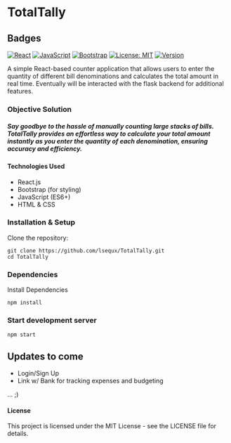 # TotalTally


## Badges  

[![React](https://img.shields.io/badge/React-18.0.0-blue?logo=react)](https://react.dev/) 
[![JavaScript](https://img.shields.io/badge/JavaScript-ES6+-yellow?logo=javascript)](https://developer.mozilla.org/en-US/docs/Web/JavaScript) 
[![Bootstrap](https://img.shields.io/badge/Bootstrap-5.3-purple?logo=bootstrap)](https://getbootstrap.com/) 
[![License: MIT](https://img.shields.io/badge/License-MIT-green.svg)](./LICENSE)
[![Version](https://img.shields.io/badge/Version-1.0.0-blue)](https://github.com/lsequx/TotalTally)


A simple React-based counter application that allows users to enter the quantity of different bill denominations and calculates the total amount in real time. Eventually will be interacted with the flask backend for additional features.

### Objective Solution
##### Say goodbye to the hassle of manually counting large stacks of bills. TotalTally provides an effortless way to calculate your total amount instantly as you enter the quantity of each denomination, ensuring accuracy and efficiency. 
#### Technologies Used
- React.js
- Bootstrap (for styling)
- JavaScript (ES6+)
- HTML & CSS

### Installation & Setup
Clone the repository:

    git clone https://github.com/lsequx/TotalTally.git
    cd TotalTally

### Dependencies
Install Dependencies

    npm install

### Start development server

    npm start

## Updates to come
- Login/Sign Up
- Link w/ Bank for tracking expenses and budgeting

... ;)

#### License
This project is licensed under the MIT License - see the LICENSE file for details.

